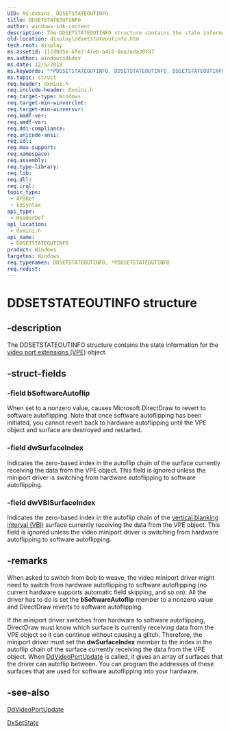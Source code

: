 ```yaml
---
UID: NS:dxmini._DDSETSTATEOUTINFO
title: DDSETSTATEOUTINFO
author: windows-sdk-content
description: The DDSETSTATEOUTINFO structure contains the state information for the video port extensions (VPE) object.
old-location: display\ddsetstateoutinfo.htm
tech.root: display
ms.assetid: 11cd0d5e-6fe2-47eb-a410-0aa7ada30f87
ms.author: windowssdkdev
ms.date: 12/5/2018
ms.keywords: "*PDDSETSTATEOUTINFO, DDSETSTATEOUTINFO, DDSETSTATEOUTINFO structure [Display Devices], PDDSETSTATEOUTINFO, PDDSETSTATEOUTINFO structure pointer [Display Devices], Video_Structs_2c99366e-e41f-460b-b8ff-d3173ecc010c.xml, display.ddsetstateoutinfo, dxmini/DDSETSTATEOUTINFO, dxmini/PDDSETSTATEOUTINFO"
ms.topic: struct
req.header: dxmini.h
req.include-header: Dxmini.h
req.target-type: Windows
req.target-min-winverclnt: 
req.target-min-winversvr: 
req.kmdf-ver: 
req.umdf-ver: 
req.ddi-compliance: 
req.unicode-ansi: 
req.idl: 
req.max-support: 
req.namespace: 
req.assembly: 
req.type-library: 
req.lib: 
req.dll: 
req.irql: 
topic_type:
 - APIRef
 - kbSyntax
api_type:
 - HeaderDef
api_location:
 - dxmini.h
api_name:
 - DDSETSTATEOUTINFO
product: Windows
targetos: Windows
req.typenames: DDSETSTATEOUTINFO, *PDDSETSTATEOUTINFO
req.redist: 
---
```


# DDSETSTATEOUTINFO structure


## -description


The DDSETSTATEOUTINFO structure contains the state information for the <a href="https://msdn.microsoft.com/a1de1905-09f3-4689-ace9-06690a1f930a">video port extensions (VPE)</a> object. 


## -struct-fields




### -field bSoftwareAutoflip

When set to a nonzero value, causes Microsoft DirectDraw to revert to software autoflipping. Note that once software autoflipping has been initiated, you cannot revert back to hardware autoflipping until the VPE object and surface are destroyed and restarted. 


### -field dwSurfaceIndex

Indicates the zero-based index in the autoflip chain of the surface currently receiving the data from the VPE object. This field is ignored unless the miniport driver is switching from hardware autoflipping to software autoflipping. 


### -field dwVBISurfaceIndex

Indicates the zero-based index in the autoflip chain of the <a href="https://msdn.microsoft.com/a1de1905-09f3-4689-ace9-06690a1f930a">vertical blanking interval (VBI)</a> surface currently receiving the data from the VPE object. This field is ignored unless the video miniport driver is switching from hardware autoflipping to software autoflipping. 


## -remarks



When asked to switch from bob to weave, the video miniport driver might need to switch from hardware autoflipping to software autoflipping (no current hardware supports automatic field skipping, and so on). All the driver has to do is set the <b>bSoftwareAutoflip</b> member to a nonzero value and DirectDraw reverts to software autoflipping. 

If the miniport driver switches from hardware to software autoflipping, DirectDraw must know which surface is currently receiving data from the VPE object so it can continue without causing a glitch. Therefore, the miniport driver must set the <b>dwSurfaceIndex</b> member to the index in the autoflip chain of the surface currently receiving the data from the VPE object. When <a href="https://msdn.microsoft.com/50a55a89-bae0-4a65-96ef-3e9903f45a0c">DdVideoPortUpdate</a> is called, it gives an array of surfaces that the driver can autoflip between. You can program the addresses of these surfaces that are used for software autoflipping into your hardware. 




## -see-also




<a href="https://msdn.microsoft.com/50a55a89-bae0-4a65-96ef-3e9903f45a0c">DdVideoPortUpdate</a>



<a href="https://msdn.microsoft.com/f2d7f248-017e-4375-b0a0-49de65192511">DxSetState</a>
 

 

